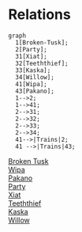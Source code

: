 # Relations
```mermaid
graph
  1[Broken-Tusk];
  2[Party];
  31[Xiat];
  32[Teeththief];
  33[Kaska];
  34[Willow];
  41[Wipa];
  43[Pakano];
  1-->2;
  1-->41;
  2-->31;
  2-->32;
  2-->33;
  2-->34;
  41-->|Trains|2;
  41 -->|Trains|43;
```


[Broken Tusk](../Backstory/Organizations/Broken-Tusk.md)  
[Wipa](../Backstory/NPCs/Broken-Tusk/Wipa.md)  
[Pakano](../Backstory/NPCs/Broken-Tusk/Pakano.md)  
[Party](../Backstory/Organizations/Party.md)  
[Xiat](../Backstory/Party-Members/Xiat.md)  
[Teeththief](../Backstory/Party-Members/Teeththief.md)  
[Kaska](../Backstory/Party-Members/Kaska.md)  
[Willow](../Backstory/Party-Members/Willow.md)  